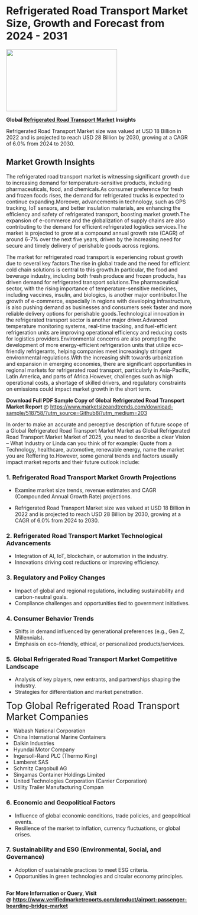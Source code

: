 <H1>Refrigerated Road Transport Market Size, Growth and Forecast from 2024 - 2031</H1><img class="aligncenter size-medium wp-image-584254" src="https://thirdeyenews.in/wp-content/uploads/2024/09/Global-Market-Research-300x168.jpeg" alt="" width="300" height="168" /><p><strong>Global&nbsp;<a href="https://www.marketsizeandtrends.com/download-sample/518758/?utm_source=Github8j?utm_medium=203">Refrigerated Road Transport Market</a> Insights</strong></p><p>Refrigerated Road Transport Market size was valued at USD 18 Billion in 2022 and is projected to reach USD 28 Billion by 2030, growing at a CAGR of 6.0% from 2024 to 2030.</p><p><h2>Market Growth Insights</h2> <p>The refrigerated road transport market is witnessing significant growth due to increasing demand for temperature-sensitive products, including pharmaceuticals, food, and chemicals.As consumer preference for fresh and frozen foods rises, the demand for refrigerated trucks is expected to continue expanding.Moreover, advancements in technology, such as GPS tracking, IoT sensors, and better insulation materials, are enhancing the efficiency and safety of refrigerated transport, boosting market growth.The expansion of e-commerce and the globalization of supply chains are also contributing to the demand for efficient refrigerated logistics services.The market is projected to grow at a compound annual growth rate (CAGR) of around 6-7% over the next five years, driven by the increasing need for secure and timely delivery of perishable goods across regions.</p> <p>The market for refrigerated road transport is experiencing robust growth due to several key factors.The rise in global trade and the need for efficient cold chain solutions is central to this growth.In particular, the food and beverage industry, including both fresh produce and frozen products, has driven demand for refrigerated transport solutions.The pharmaceutical sector, with the rising importance of temperature-sensitive medicines, including vaccines, insulin, and biologics, is another major contributor.The growth of e-commerce, especially in regions with developing infrastructure, is also pushing demand as businesses and consumers seek faster and more reliable delivery options for perishable goods.Technological innovation in the refrigerated transport sector is another major driver.Advanced temperature monitoring systems, real-time tracking, and fuel-efficient refrigeration units are improving operational efficiency and reducing costs for logistics providers.Environmental concerns are also prompting the development of more energy-efficient refrigeration units that utilize eco-friendly refrigerants, helping companies meet increasingly stringent environmental regulations.With the increasing shift towards urbanization and expansion in emerging economies, there are significant opportunities in regional markets for refrigerated road transport, particularly in Asia-Pacific, Latin America, and parts of Africa.However, challenges such as high operational costs, a shortage of skilled drivers, and regulatory constraints on emissions could impact market growth in the short term.<p><span class=""><strong>Download Full PDF Sample Copy of Global Refrigerated Road Transport Market Report</strong> @ <a href="https://www.marketsizeandtrends.com/download-sample/518758/?utm_source=Github8j?utm_medium=203" target="_blank">https://www.marketsizeandtrends.com/download-sample/518758/?utm_source=Github8j?utm_medium=203</a></span></p><p>In order to make an accurate and perceptive description of future scope of a Global&nbsp;Refrigerated Road Transport Market Market as Global&nbsp;Refrigerated Road Transport Market Market of 2025, you need to describe a clear Vision &ndash; What Industry or Linda can you think of for example: Quote from a Technology, healthcare, automotive, renewable energy, name the market you are Reffering to.However, some general trends and factors usually impact market reports and their future outlook include:</p><h3>1.&nbsp;<strong>Refrigerated Road Transport Market Growth Projections</strong></h3><ul><li>Examine market size trends, revenue estimates and CAGR (Compounded Annual Growth Rate) projections.</li><li><p>Refrigerated Road Transport Market size was valued at USD 18 Billion in 2022 and is projected to reach USD 28 Billion by 2030, growing at a CAGR of 6.0% from 2024 to 2030.</p></li></ul><h3>2.&nbsp;<strong>Refrigerated Road Transport Market Technological Advancements</strong></h3><ul><li>Integration of AI, IoT, blockchain, or automation in the industry.</li><li>Innovations driving cost reductions or improving efficiency.</li></ul><h3>3.&nbsp;<strong>Regulatory and Policy Changes</strong></h3><ul><li>Impact of global and regional regulations, including sustainability and carbon-neutral goals.</li><li>Compliance challenges and opportunities tied to government initiatives.</li></ul><h3>4.&nbsp;<strong>Consumer Behavior Trends</strong></h3><ul><li>Shifts in demand influenced by generational preferences (e.g., Gen Z, Millennials).</li><li>Emphasis on eco-friendly, ethical, or personalized products/services.</li></ul><h3>5.&nbsp;<strong>Global Refrigerated Road Transport Market Competitive Landscape</strong></h3><ul><li>Analysis of key players, new entrants, and partnerships shaping the industry.</li><li>Strategies for differentiation and market penetration.</li></ul><p data-pm-slice="1 1 []"><span style="color: inherit; font-family: inherit; font-size: 25px;">Top Global Refrigerated Road Transport Market Companies</span></p><div class="" data-test-id=""><p><li>Wabash National Corporation</li><li> China International Marine Containers</li><li> Daikin Industries</li><li> Hyundai Motor Company</li><li> Ingersoll-Rand PLC (Thermo King)</li><li> Lamberet SAS</li><li> Schmitz Cargobull AG</li><li> Singamas Container Holdings Limited</li><li> United Technologies Corporation (Carrier Corporation)</li><li> Utility Trailer Manufacturing Compan</li></p></div><h3>6.&nbsp;<strong>Economic and Geopolitical Factors</strong></h3><ul><li>Influence of global economic conditions, trade policies, and geopolitical events.</li><li>Resilience of the market to inflation, currency fluctuations, or global crises.</li></ul><h3>7.&nbsp;<strong>Sustainability and ESG (Environmental, Social, and Governance)</strong></h3><ul><li>Adoption of sustainable practices to meet ESG criteria.</li><li>Opportunities in green technologies and circular economy principles.</li></ul><h2><strong style="font-size: 14px;">For More Information or Query, Visit @&nbsp;</strong><a style="background-color: #ffffff; font-size: 14px;" href="https://www.marketsizeandtrends.com/report/refrigerated-road-transport-market/" target="_blank">https://www.verifiedmarketreports.com/product/airport-passenger-boarding-bridge-market</a></h2>